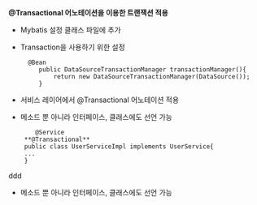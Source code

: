 


**@Transactional 어노테이션을 이용한 트랜잭션 적용**

 - Mybatis 설정 클래스 파일에 추가
 - Transaction을 사용하기 위한 설정
   
   

   

	     @Bean
	        public DataSourceTransactionManager transactionManager(){
	    	    return new DataSourceTransactionManager(DataSource());
	    	}


 - 서비스 레이어에서 @Transactional 어노테이션 적용
 - 메소드 뿐 아니라 인터페이스, 클래스에도 선언 가능
 
		   @Service
		**@Transactional**
		public class UserServiceImpl implements UserService{
		...
		}

ddd
 - 메소드 뿐 아니라 인터페이스, 클래스에도 선언 가능



<!--stackedit_data:
eyJoaXN0b3J5IjpbNjYxMzk0MDE3XX0=
-->
